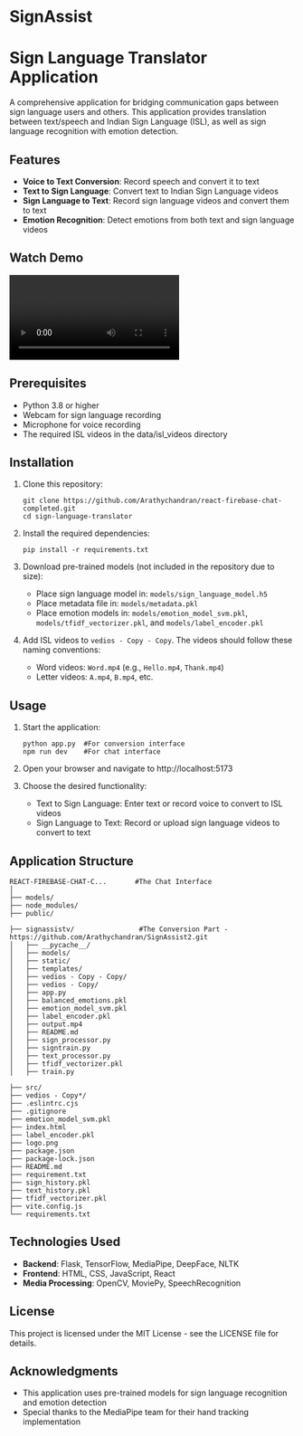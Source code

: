 # SignAssist

# Sign Language Translator Application

A comprehensive application for bridging communication gaps between sign language users and others. This application provides translation between text/speech and Indian Sign Language (ISL), as well as sign language recognition with emotion detection.

## Features

- **Voice to Text Conversion**: Record speech and convert it to text
- **Text to Sign Language**: Convert text to Indian Sign Language videos
- **Sign Language to Text**: Record sign language videos and convert them to text
- **Emotion Recognition**: Detect emotions from both text and sign language videos

## Watch Demo

![Demo](C:\Users\aswat\Desktop\react-firebase-chat-completed\sign.mp4)

## Prerequisites

- Python 3.8 or higher
- Webcam for sign language recording
- Microphone for voice recording
- The required ISL videos in the data/isl_videos directory

## Installation

1. Clone this repository:

   ```
   git clone https://github.com/Arathychandran/react-firebase-chat-completed.git
   cd sign-language-translator
   ```

2. Install the required dependencies:

   ```
   pip install -r requirements.txt
   ```

3. Download pre-trained models (not included in the repository due to size):

   - Place sign language model in: `models/sign_language_model.h5`
   - Place metadata file in: `models/metadata.pkl`
   - Place emotion models in: `models/emotion_model_svm.pkl`, `models/tfidf_vectorizer.pkl`, and `models/label_encoder.pkl`

4. Add ISL videos to `vedios - Copy - Copy`. The videos should follow these naming conventions:
   - Word videos: `Word.mp4` (e.g., `Hello.mp4`, `Thank.mp4`)
   - Letter videos: `A.mp4`, `B.mp4`, etc.

## Usage

1. Start the application:

   ```
   python app.py  #For conversion interface
   npm run dev    #For chat interface
   ```

2. Open your browser and navigate to http://localhost:5173

3. Choose the desired functionality:
   - Text to Sign Language: Enter text or record voice to convert to ISL videos
   - Sign Language to Text: Record or upload sign language videos to convert to text

## Application Structure

```
REACT-FIREBASE-CHAT-C...       #The Chat Interface
│
├── models/
├── node_modules/
├── public/

├── signassistv/                #The Conversion Part - https://github.com/Arathychandran/SignAssist2.git
│   ├── __pycache__/
│   ├── models/
│   ├── static/
│   ├── templates/
│   ├── vedios - Copy - Copy/
│   ├── vedios - Copy/
│   ├── app.py
│   ├── balanced_emotions.pkl
│   ├── emotion_model_svm.pkl
│   ├── label_encoder.pkl
│   ├── output.mp4
│   ├── README.md
│   ├── sign_processor.py
│   ├── signtrain.py
│   ├── text_processor.py
│   ├── tfidf_vectorizer.pkl
│   ├── train.py

├── src/
├── vedios - Copy*/
├── .eslintrc.cjs
├── .gitignore
├── emotion_model_svm.pkl
├── index.html
├── label_encoder.pkl
├── logo.png
├── package.json
├── package-lock.json
├── README.md
├── requirement.txt
├── sign_history.pkl
├── text_history.pkl
├── tfidf_vectorizer.pkl
├── vite.config.js
└── requirements.txt

```

## Technologies Used

- **Backend**: Flask, TensorFlow, MediaPipe, DeepFace, NLTK
- **Frontend**: HTML, CSS, JavaScript, React
- **Media Processing**: OpenCV, MoviePy, SpeechRecognition

## License

This project is licensed under the MIT License - see the LICENSE file for details.

## Acknowledgments

- This application uses pre-trained models for sign language recognition and emotion detection
- Special thanks to the MediaPipe team for their hand tracking implementation
